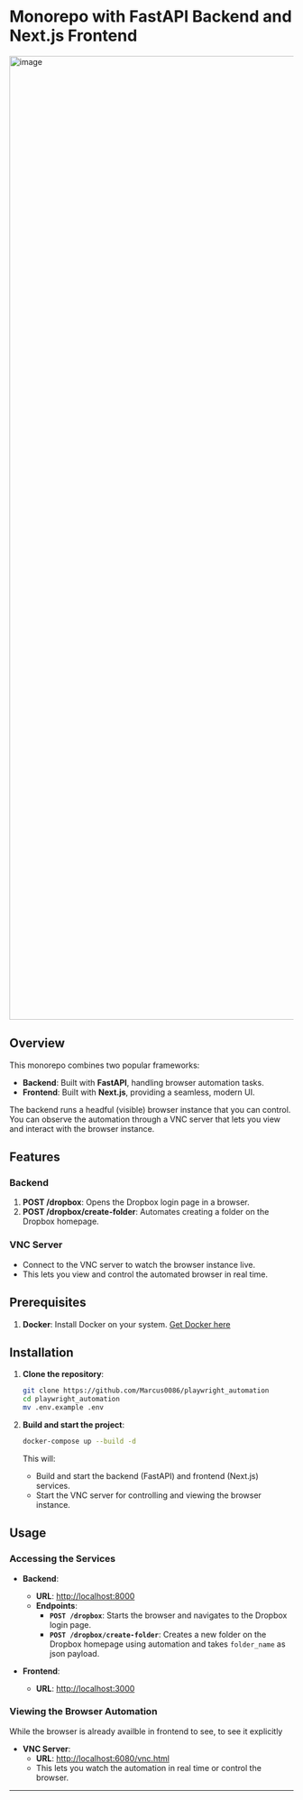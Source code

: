 
# Monorepo with FastAPI Backend and Next.js Frontend

<img width="1710" alt="image" src="https://github.com/user-attachments/assets/175cf6ac-e87d-4d64-8d4b-1403e0b1bae2">


## Overview

This monorepo combines two popular frameworks:
- **Backend**: Built with **FastAPI**, handling browser automation tasks.
- **Frontend**: Built with **Next.js**, providing a seamless, modern UI.

The backend runs a headful (visible) browser instance that you can control. You can observe the automation through a VNC server that lets you view and interact with the browser instance.

## Features

### Backend

1. **POST /dropbox**: Opens the Dropbox login page in a browser.
2. **POST /dropbox/create-folder**: Automates creating a folder on the Dropbox homepage.

### VNC Server

- Connect to the VNC server to watch the browser instance live.
- This lets you view and control the automated browser in real time.

## Prerequisites

1. **Docker**: Install Docker on your system. [Get Docker here](https://docs.docker.com/get-docker/)

## Installation

1. **Clone the repository**:

   ```bash
   git clone https://github.com/Marcus0086/playwright_automation
   cd playwright_automation
   mv .env.example .env
   ```

2. **Build and start the project**:

   ```bash
   docker-compose up --build -d
   ```

   This will:
   - Build and start the backend (FastAPI) and frontend (Next.js) services.
   - Start the VNC server for controlling and viewing the browser instance.

## Usage

### Accessing the Services

- **Backend**:
  - **URL**: [http://localhost:8000](http://localhost:8000)
  - **Endpoints**:
    - **`POST /dropbox`**: Starts the browser and navigates to the Dropbox login page.
    - **`POST /dropbox/create-folder`**: Creates a new folder on the Dropbox homepage using automation and takes `folder_name` as json payload.

- **Frontend**:
  - **URL**: [http://localhost:3000](http://localhost:3000)

### Viewing the Browser Automation
While the browser is already availble in frontend to see, to see it explicitly

- **VNC Server**:
  - **URL**: [http://localhost:6080/vnc.html](http://localhost:6080/vnc.html)
  - This lets you watch the automation in real time or control the browser.

---
